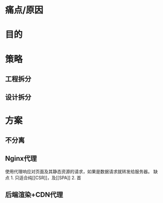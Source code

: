 # 痛点/原因
# 目的
# 策略
## 工程拆分
## 设计拆分
# 方案
## 不分离
## Nginx代理
使用代理响应对页面及其静态资源的请求，如果是数据请求就转发给服务器。
缺点
	1. 只适合纯[[CSR]]，及[[SPA]]
	2. 首 
## 后端渲染+CDN代理
